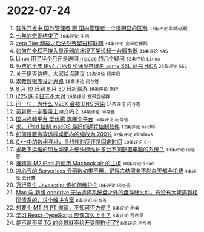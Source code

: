 # 2022-07-24

1. [软件开发中 国外管理者 跟 国内管理者一个很明显的区别](https://www.v2ex.com/t/868301) `37条评论` `职场话题`
1. [七年的恋爱结束了](https://www.v2ex.com/t/868362) `36条评论` `生活`
1. [zero Tier 卸载之后依然残留进程联网](https://www.v2ex.com/t/868314) `34条评论` `宽带症候群`
1. [如何在全程不接入显示器的状况下架设起一台服务器](https://www.v2ex.com/t/868389) `33条评论` `NAS`
1. [Linux 用了半个月还是逃回 macos 的几个疑问](https://www.v2ex.com/t/868307) `32条评论` `Linux`
1. [免费的半年 IPv4 / IPv6 和通配符域名 acme SSL 证书 HiCA](https://www.v2ex.com/t/868344) `23条评论` `SSL`
1. [关于是否跳槽，大家给点建议](https://www.v2ex.com/t/868327) `19条评论` `程序员`
1. [求教数据库设计思路](https://www.v2ex.com/t/868322) `18条评论` `问与答`
1. [8 月 10 日到 8 月 30 日新疆游](https://www.v2ex.com/t/868342) `16条评论` `旅行`
1. [i225 网卡日志不太对](https://www.v2ex.com/t/868318) `16条评论` `宽带症候群`
1. [问一句，为什么 V2EX 会被 DNS 污染](https://www.v2ex.com/t/868399) `14条评论` `问与答`
1. [买新房一定要带上中介吗？](https://www.v2ex.com/t/868354) `14条评论` `问与答`
1. [国内视频平台 爱优腾 选哪个平台](https://www.v2ex.com/t/868336) `14条评论` `问与答`
1. [求， iPad 控制 macOS 最好的远程控制软件](https://www.v2ex.com/t/868373) `12条评论` `macOS`
1. [如何设置微软远程桌面内的缩放为 200%](https://www.v2ex.com/t/868317) `12条评论` `Windows`
1. [C++中的数组寻址，是线性时间还是固定时间](https://www.v2ex.com/t/868384) `10条评论` `C++`
1. [求教下运维的朋友如果方便快捷维护多台不同配置电脑的系统？](https://www.v2ex.com/t/868367) `10条评论` `问与答`
1. [据猜测 M2 iPad 将使用 Macbook air 的主板](https://www.v2ex.com/t/868365) `10条评论` `iPad`
1. [凉心云的 Serverless 云函数如果不用，记得冻结服务不然每天都会扣费](https://www.v2ex.com/t/868328) `9条评论` `云计算`
1. [万行原生 Javascript 该如何维护？](https://www.v2ex.com/t/868366) `8条评论` `问与答`
1. [Mac 端 新版 onedrive 无法选择系统盘之外的盘存储文件，有没有大佬遇到相同情况的，求个解决方案](https://www.v2ex.com/t/868361) `8条评论` `问与答`
1. [想要个 MT 的 PT 邀请，不知可否方便？](https://www.v2ex.com/t/868393) `8条评论` `剧集`
1. [学习 React+TypeScript 应该怎么上手？](https://www.v2ex.com/t/868346) `8条评论` `程序员`
1. [是不是不买 TG 的会员就不给开受限群组了?](https://www.v2ex.com/t/868313) `8条评论` `问与答`
